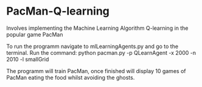 # PacMan-Q-learning
Involves implementing the Machine Learning Algorithm Q-learning in the popular game PacMan

To run the programm navigate to mlLearningAgents.py and go to the terminal. Run the command: 
python pacman.py -p QLearnAgent -x 2000 -n 2010 -l smallGrid

The programm will train PacMan, once finished will display 10 games of PacMan eating the food whilst avoiding the ghosts.
